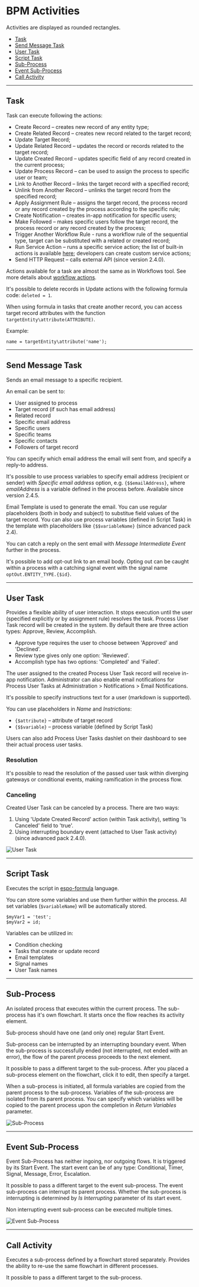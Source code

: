 # BPM Activities

Activities are displayed as rounded rectangles.

* [Task](#user-content-task)
* [Send Message Task](#user-content-send-message-task)
* [User Task](#user-content-user-task)
* [Script Task](#user-content-script-task)
* [Sub-Process](#user-content-sub-process)
* [Event Sub-Process](#user-content-event-sub-process)
* [Call Activity](#user-content-call-activity)

----

## Task

Task can execute following the actions:

* Create Record – creates new record of any entity type;
* Create Related Record – creates new record related to the target record;
* Update Target Record;
* Update Related Record – updates the record or records related to the target record;
* Update Created Record – updates specific field of any record created in the current process;
* Update Process Record – can be used to assign the process to specific user or team;
* Link to Another Record – links the target record with a specified record;
* Unlink from Another Record – unlinks the target record from the specified record;
* Apply Assignment Rule – assigns the target record, the process record or any record created by the process according to the specific rule;
* Create Notification – creates in-app notification for specific users;
* Make Followed – makes specific users follow the target record, the process record or any record created by the process;
* Trigger Another Workflow Rule - runs a workflow rule of the sequential type, target can be substituted with a related or created record;
* Run Service Action – runs a specific service action; the list of built-in actions is available [here](workflows.md#run-service-action); developers can create custom service actions;
* Send HTTP Request – calls external API (since version 2.4.0).

Actions available for a task are almost the same as in Workflows tool. See more details about [workflow actions](workflows.md#actions).

It's possible to delete records in Update actions with the following formula code: `deleted = 1`.

When using formula in tasks that create another record, you can access target record attributes with the function `targetEntity\attribute(ATTRIBUTE)`. 

Example:

```
name = targetEntity\attribute('name');
```

----

## Send Message Task

Sends an email message to a specific recipient. 

An email can be sent to:

* User assigned to process
* Target record (if such has email address)
* Related record
* Specific email address
* Specific users
* Specific teams
* Specific contacts
* Followers of target record

You can specify which email address the email will sent from, and specify a reply-to address. 

It's possible to use process variables to specify email address (recipient or sender) with *Specific email address* option, e.g. `{$$emailAddress}`, where *emailAddress* is a variable defined in the process before. Available since version 2.4.5.

Email Template is used to generate the email. You can use regular placeholders (both in body and subject) to substitue field values of the target record. You can also use process variables (defined in Script Task) in the template with placeholders like `{$$variableName}` (since advanced pack 2.4).

You can catch a reply on the sent email with *Message Intermediate Event* further in the process.

It's possible to add opt-out link to an email body. Opting out can be caught within a process with a catching signal event with the signal name `optOut.ENTITY_TYPE.{$id}`.

----

## User Task

Provides a flexible ability of user interaction. It stops execution until the user (specified explicitly or by assignment rule) resolves the task. Process User Task record will be created in the system. By default there are three action types: Approve, Review, Accomplish.

* Approve type requires the user to choose between 'Approved' and 'Declined'.
* Review type gives only one option: 'Reviewed'.
* Accomplish type has two options: 'Completed' and 'Failed'.

The user assigned to the created Process User Task record will receive in-app notification. Administrator can also enable email notifications for Process User Tasks at Administration > Notifications > Email Notifications.

It's possible to specify instructions text for a user (markdown is supported).

You can use placeholders in *Name* and *Instrictions*:

* `{$attribute}` – attribute of target record
* `{$$variable}` – process variable (defined by Script Task)

Users can also add Process User Tasks dashlet on their dashboard to see their actual process user tasks.

### Resolution

It's possible to read the resolution of the passed user task within diverging gateways or conditional events, making ramification in the process flow.

### Canceling

Created User Task can be canceled by a process. There are two ways:

1. Using 'Update Created Record' action (within Task activity), setting 'Is Canceled' field to 'true'. 
2. Using interrupting boundary event (attached to User Task activity) (since advanced pack 2.4.0).

![User Task](https://raw.githubusercontent.com/espocrm/documentation/master/_static/images/administration/bpm/task-user.png)

----

## Script Task

Executes the script in [espo-formula](formula.md) language. 

You can store some variables and use them further within the process. All set variables (`$variableName`) will be automatically stored.

```
$myVar1 = 'test';
$myVar2 = id;
```

Variables can be utilized in:

* Condition checking
* Tasks that create or update record
* Email templates
* Signal names
* User Task names

----

## Sub-Process

An isolated process that executes within the current process. The sub-process has it's own flowchart. It starts once the flow reaches its activity element.

Sub-process should have one (and only one) regular Start Event.

Sub-process can be interrupted by an interrupting boundary event. When the sub-process is successfully ended (not interrupted, not ended with an error), the flow of the parent process proceeds to the next element.

It possible to pass a different target to the sub-process. After you placed a sub-process element on the flowchart, click it to edit, then specify a target.

When a sub-process is initiated, all formula variables are copied from the parent process to the sub-process. Variables of the sub-process are isolated from its parent process. You can specify which variables will be copied to the parent process upon the completion in *Return Variables* parameter.

![Sub-Process](https://raw.githubusercontent.com/espocrm/documentation/master/_static/images/administration/bpm/sub-process.png)

----

## Event Sub-Process

Event Sub-Process has neither ingoing, nor outgoing flows. It is triggered by its Start Event. The start event can be of any type: Conditional, Timer, Signal, Message, Error, Escalation.

It possible to pass a different target to the event sub-process. The event sub-process can interrupt its parent process. Whether the sub-process is interrupting is determined by *Is Interrupting* parameter of its start event.

Non interrupting event sub-process can be executed multiple times.

![Event Sub-Process](https://raw.githubusercontent.com/espocrm/documentation/master/_static/images/administration/bpm/event-sub-process.png)

----

## Call Activity

Executes a sub-process defined by a flowchart stored separately. Provides the ability to re-use the same flowchart in different processes.

It possible to pass a different target to the sub-process.


